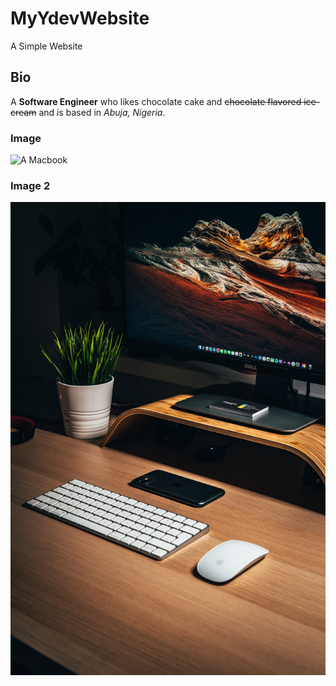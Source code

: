 # MyYdevWebsite
A Simple Website

## Bio
A **Software Engineer** who likes chocolate cake and ~~chocolate flavored ice-cream~~ and is based in *Abuja, Nigeria*. 

### Image
![A Macbook](https://www-konga-com-res.cloudinary.com/w_auto,f_auto,fl_lossy,dpr_auto,q_auto/media/catalog/product/K/T/160939_1597789659.jpg)

### Image 2
![A Dell system](pic_ydev.jpg)
